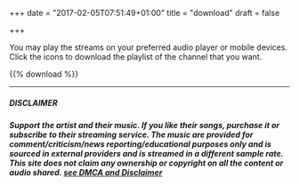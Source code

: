 +++
date = "2017-02-05T07:51:49+01:00"
title = "download"
draft = false

+++

You may play the streams on your preferred audio player or mobile devices. 
Click the icons to download the playlist of the channel that you want.

{{% download %}}

---------

##### **DISCLAIMER**

##### Support the artist and their music. If you like their songs, purchase it or subscribe to their streaming service. The music are provided for comment/criticism/news reporting/educational purposes only and is sourced in external providers and is streamed in a different sample rate. This site does not claim any ownership or copyright on all the content or audio shared. <a href='{{< ref "dmca.md" >}}'>see DMCA and Disclaimer</a> 
